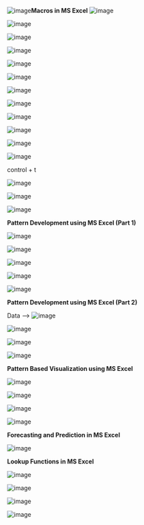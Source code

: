 ![image](https://github.com/princit/Data_Analysis_and_Bussiness_Intelligence/assets/29123911/e5583e12-0fd9-4ba3-bb63-679766fbaa20)**Macros in MS Excel**
![image](https://github.com/princit/Data_Analysis_and_Bussiness_Intelligence/assets/29123911/c9236c21-b9d8-42d1-beeb-95a9bd2fa4c9)

![image](https://github.com/princit/Data_Analysis_and_Bussiness_Intelligence/assets/29123911/43aa5b81-34be-4e7f-bd9b-6356fa52397d)

![image](https://github.com/princit/Data_Analysis_and_Bussiness_Intelligence/assets/29123911/0822947c-5333-4d1f-9304-5f4704a35682)

![image](https://github.com/princit/Data_Analysis_and_Bussiness_Intelligence/assets/29123911/2400660a-78d7-406d-b1f5-d4ecfe0bb8fb)

![image](https://github.com/princit/Data_Analysis_and_Bussiness_Intelligence/assets/29123911/4008900e-3c2a-4634-84fe-0b5c162b79d9)

![image](https://github.com/princit/Data_Analysis_and_Bussiness_Intelligence/assets/29123911/514065d0-9a29-4fd9-9b8c-873561fa37b3)

![image](https://github.com/princit/Data_Analysis_and_Bussiness_Intelligence/assets/29123911/96eac915-f462-4328-9401-126d9df7ff14)

![image](https://github.com/princit/Data_Analysis_and_Bussiness_Intelligence/assets/29123911/4d20aaf3-aabe-4c39-8e4b-240ddc8a4b37)

![image](https://github.com/princit/Data_Analysis_and_Bussiness_Intelligence/assets/29123911/44f5d59d-3dad-41eb-8603-98fd126269e5)

![image](https://github.com/princit/Data_Analysis_and_Bussiness_Intelligence/assets/29123911/b8591cc6-3673-4fdc-a821-c279f6b0cff1)

![image](https://github.com/princit/Data_Analysis_and_Bussiness_Intelligence/assets/29123911/8ff1c027-c31d-40aa-881b-0834655af390)

![image](https://github.com/princit/Data_Analysis_and_Bussiness_Intelligence/assets/29123911/0279504f-7b78-4008-8945-d22102ebe311)

control + t

![image](https://github.com/princit/Data_Analysis_and_Bussiness_Intelligence/assets/29123911/508b4280-130b-4e53-a28b-c7358e739ac7)

![image](https://github.com/princit/Data_Analysis_and_Bussiness_Intelligence/assets/29123911/6a6634d4-bb77-4dcf-834b-417144f7f145)

![image](https://github.com/princit/Data_Analysis_and_Bussiness_Intelligence/assets/29123911/e1f4029a-c8bc-4703-bf06-77e0c965e035)


**Pattern Development using MS Excel (Part 1)**

![image](https://github.com/princit/Data_Analysis_and_Bussiness_Intelligence/assets/29123911/c7cbb548-3ad6-4d23-ab01-4e7a69a96eac)

![image](https://github.com/princit/Data_Analysis_and_Bussiness_Intelligence/assets/29123911/5cedf968-4204-4375-8aac-54d7a8cd4cbb)

![image](https://github.com/princit/Data_Analysis_and_Bussiness_Intelligence/assets/29123911/8b99393f-45bd-461e-8fb3-d2c2a64a82b3)

![image](https://github.com/princit/Data_Analysis_and_Bussiness_Intelligence/assets/29123911/48399092-357d-4a2e-92f8-55f19cc16eaa)

![image](https://github.com/princit/Data_Analysis_and_Bussiness_Intelligence/assets/29123911/40314256-8e5f-4396-89f3-4ae416402d25)

**Pattern Development using MS Excel (Part 2)**

Data -->
![image](https://github.com/princit/Data_Analysis_and_Bussiness_Intelligence/assets/29123911/2a2936ce-f3b0-4a67-a97e-b517a665ecb8)

![image](https://github.com/princit/Data_Analysis_and_Bussiness_Intelligence/assets/29123911/a98b2ded-beaa-4ab7-ba07-b5593ebb8804)

![image](https://github.com/princit/Data_Analysis_and_Bussiness_Intelligence/assets/29123911/6eee7cc9-3e02-4795-bb22-2763f349a901)

![image](https://github.com/princit/Data_Analysis_and_Bussiness_Intelligence/assets/29123911/14441732-aa51-4997-a01d-22de1b23c3cd)


 **Pattern Based Visualization using MS Excel**

![image](https://github.com/princit/Data_Analysis_and_Bussiness_Intelligence/assets/29123911/29f00c0a-ddda-43b2-9b4d-8dbd9c17344f)

![image](https://github.com/princit/Data_Analysis_and_Bussiness_Intelligence/assets/29123911/17d19465-e625-470e-879e-19bc65dd69f8)

![image](https://github.com/princit/Data_Analysis_and_Bussiness_Intelligence/assets/29123911/20af06cc-49a0-4bea-833b-461489e8b67a)

![image](https://github.com/princit/Data_Analysis_and_Bussiness_Intelligence/assets/29123911/344712f4-9e83-4b2c-9d64-8ae3ccf4bb8e)

**Forecasting and Prediction in MS Excel**

![image](https://github.com/princit/Data_Analysis_and_Bussiness_Intelligence/assets/29123911/87c4b531-ef92-4456-82b7-74290625553e)


**Lookup Functions in MS Excel**

![image](https://github.com/princit/Data_Analysis_and_Bussiness_Intelligence/assets/29123911/16a8a795-9046-4ace-b495-f9fabe4d7618)

![image](https://github.com/princit/Data_Analysis_and_Bussiness_Intelligence/assets/29123911/541a631d-faad-40c7-b392-df6e341ba412)

![image](https://github.com/princit/Data_Analysis_and_Bussiness_Intelligence/assets/29123911/52e03158-42cf-4266-be4d-f41c62119af4)

![image](https://github.com/princit/Data_Analysis_and_Bussiness_Intelligence/assets/29123911/8e43dd39-ea6e-47a1-aac1-d5a2a385e2bf)
